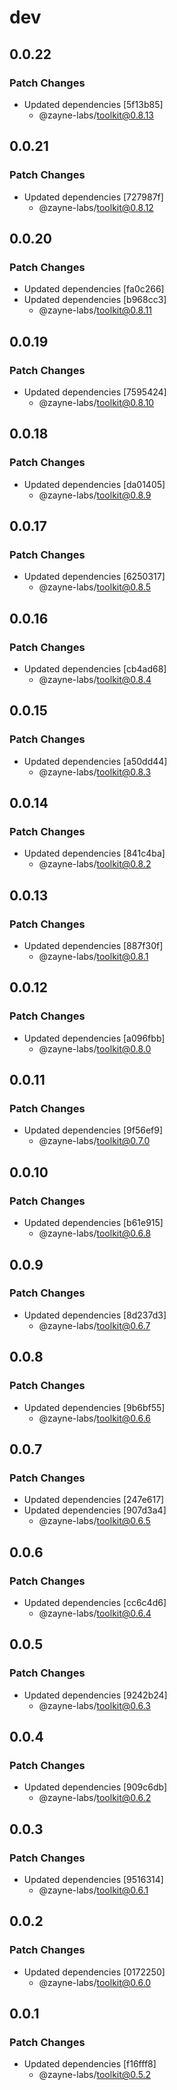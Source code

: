 # dev

## 0.0.22

### Patch Changes

- Updated dependencies [5f13b85]
   - @zayne-labs/toolkit@0.8.13

## 0.0.21

### Patch Changes

- Updated dependencies [727987f]
   - @zayne-labs/toolkit@0.8.12

## 0.0.20

### Patch Changes

- Updated dependencies [fa0c266]
- Updated dependencies [b968cc3]
   - @zayne-labs/toolkit@0.8.11

## 0.0.19

### Patch Changes

- Updated dependencies [7595424]
   - @zayne-labs/toolkit@0.8.10

## 0.0.18

### Patch Changes

- Updated dependencies [da01405]
   - @zayne-labs/toolkit@0.8.9

## 0.0.17

### Patch Changes

- Updated dependencies [6250317]
   - @zayne-labs/toolkit@0.8.5

## 0.0.16

### Patch Changes

- Updated dependencies [cb4ad68]
   - @zayne-labs/toolkit@0.8.4

## 0.0.15

### Patch Changes

- Updated dependencies [a50dd44]
   - @zayne-labs/toolkit@0.8.3

## 0.0.14

### Patch Changes

- Updated dependencies [841c4ba]
   - @zayne-labs/toolkit@0.8.2

## 0.0.13

### Patch Changes

- Updated dependencies [887f30f]
   - @zayne-labs/toolkit@0.8.1

## 0.0.12

### Patch Changes

- Updated dependencies [a096fbb]
   - @zayne-labs/toolkit@0.8.0

## 0.0.11

### Patch Changes

- Updated dependencies [9f56ef9]
   - @zayne-labs/toolkit@0.7.0

## 0.0.10

### Patch Changes

- Updated dependencies [b61e915]
   - @zayne-labs/toolkit@0.6.8

## 0.0.9

### Patch Changes

- Updated dependencies [8d237d3]
   - @zayne-labs/toolkit@0.6.7

## 0.0.8

### Patch Changes

- Updated dependencies [9b6bf55]
   - @zayne-labs/toolkit@0.6.6

## 0.0.7

### Patch Changes

- Updated dependencies [247e617]
- Updated dependencies [907d3a4]
   - @zayne-labs/toolkit@0.6.5

## 0.0.6

### Patch Changes

- Updated dependencies [cc6c4d6]
   - @zayne-labs/toolkit@0.6.4

## 0.0.5

### Patch Changes

- Updated dependencies [9242b24]
   - @zayne-labs/toolkit@0.6.3

## 0.0.4

### Patch Changes

- Updated dependencies [909c6db]
   - @zayne-labs/toolkit@0.6.2

## 0.0.3

### Patch Changes

- Updated dependencies [9516314]
   - @zayne-labs/toolkit@0.6.1

## 0.0.2

### Patch Changes

- Updated dependencies [0172250]
   - @zayne-labs/toolkit@0.6.0

## 0.0.1

### Patch Changes

- Updated dependencies [f16fff8]
   - @zayne-labs/toolkit@0.5.2

